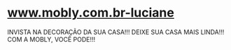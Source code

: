 www.mobly.com.br-luciane
========================

INVISTA NA DECORAÇÃO DA SUA CASA!!! DEIXE SUA CASA MAIS LINDA!!! COM A MOBLY, VOCÊ PODE!!!